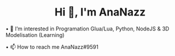 <h1 align="center">Hi 👋, I'm AnaNazz</h1>

• 👀 I’m interested in Programation Glua/Lua, Python, NodeJS & 3D Modelisation (Learning)

• 📫 How to reach me AnaNazz#9591
